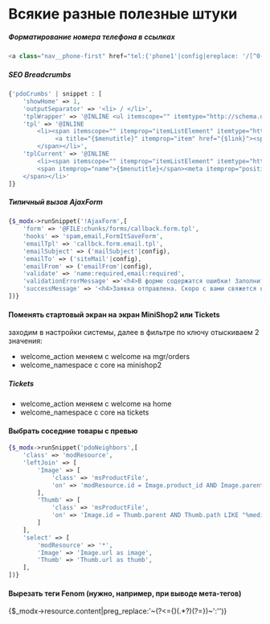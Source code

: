 # Всякие разные полезные штуки

##### Форматирование номера телефона в ссылках
```php
<a class="nav__phone-first" href="tel:{'phone1'|config|ereplace: '/[^0-9]/' : ''}">{'phone1'|config}</a>
```

##### SEO Breadcrumbs

```php
{'pdoCrumbs' | snippet : [
    'showHome' => 1,
    'outputSeparator' => '<li> / </li>',
    'tplWrapper' => '@INLINE <ul itemscope="" itemtype="http://schema.org/BreadcrumbList" id="breadcrumbs">{$output}</ul>',
    'tpl' => '@INLINE
        <li><span itemscope="" itemprop="itemListElement" itemtype="http://schema.org/ListItem">
             <a title="{$menutitle}" itemprop="item" href="{$link}"><span itemprop="name">{$menutitle}</span><meta itemprop="position" content="{$idx}"></a>
        </span></li>',
    'tplCurrent' => '@INLINE
        <li><span itemscope="" itemprop="itemListElement" itemtype="http://schema.org/ListItem">
        <span itemprop="name">{$menutitle}</span><meta itemprop="position" content="{$idx}">
    </span></li>'
]}
```

##### Типичный вызов AjaxForm

```php
{$_modx->runSnippet('!AjaxForm',[
    'form' => '@FILE:chunks/forms/callback.form.tpl',
    'hooks' => 'spam,email,FormItSaveForm',
    'emailTpl' => 'callbck.form.email.tpl',
    'emailSubject' => ('mailSubject'|config),
    'emailTo' => ('siteMail'|config),
    'emailFrom' => ('emailFrom'|config),
    'validate' => 'name:required,email:required',
    'validationErrorMessage' =>'<h4>В форме содержатся ошибки! Заполните, пожалуйста, требуемые поля</h4>',
    'successMessage' => '<h4>Заявка отправлена. Скоро с вами свяжется наш менеджер!</h4>'
])}
```

#### Поменять стартовый экран на экран MiniShop2 или Tickets

заходим в настройки системы, далее в фильтре по ключу отыскиваем 2 значения:

+ welcome_action меняем с welcome на mgr/orders
+ welcome_namespace с core на minishop2
##### Tickets
+ welcome_action меняем с welcome на home
+ welcome_namespace с core на tickets


#### Выбрать соседние товары с превью

```php
{$_modx->runSnippet('pdoNeighbors',[
    'class' => 'modResource',
    'leftJoin' => [
        'Image' => [
            'class' => 'msProductFile',
            'on' => 'modResource.id = Image.product_id AND Image.parent = 0',
        ],
        'Thumb' => [
            'class' => 'msProductFile',
            'on' => 'Image.id = Thumb.parent AND Thumb.path LIKE "%medium%"',
        ]
    ],
    'select' => [
        'modResource' => '*',
        'Image' => 'Image.url as image',
        'Thumb' => 'Thumb.url as thumb',
    ],
])}
```

#### Вырезать теги Fenom (нужно, например, при выводе мета-тегов)

{$_modx->resource.content|preg_replace:'~(?<=\{)(.*?)(?=\})~':'')}